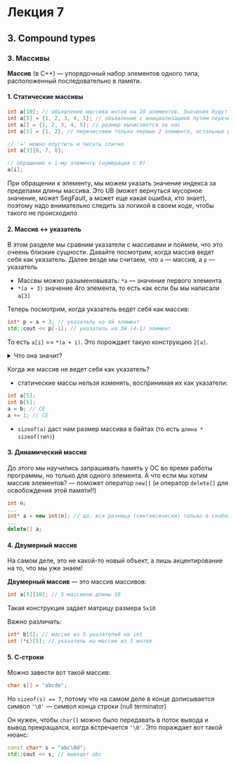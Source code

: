 # Лекция 7

## 3. Compound types

### 3. Массивы

**Массив** (в С++) — упорядочный набор элементов одного типа, расположенный последовательно в памяти. 

#### 1. Статические массивы

```C++
int a[10]; // объявление массива интов на 10 элементов. Значения будут мусорными
int a[5] = {1, 2, 3, 4, 5}; // объявление с инициализацией путем перечисления всех элементов
int a[] = {1, 2, 3, 4, 5}; // размер вычисляется за нас
int a[5] = {1, 2}; // перечисляем только первые 2 элемента, остальные равны 0 (дефолтному значению)

// '=' можно опустить и писать слитно
int a[3]{6, 7, 8};

// обращение к i-му элементу (нумерация с 0)
a[i];
```

При обращении к элементу, мы можем указать значение индекса за пределами длины массива. Это UB (может вернуться мусорное значение, может SegFault, а может еще какая ошибка, кто знает), поэтому надо внимательно следить за логикой в своем коде, чтобы такого не происходило

#### 2. Массив <-> указатель

В этом разделе мы сравним указатели с массивами и поймем, что это очеень близкие сущности. Давайте посмотрим, когда массив ведет себя как указатель. Далее везде мы считаем, что `a` — массив, а `p` — указатель

* Массвы можно разыменовывать: `*a` — значение первого элемента
* `*(a + 3)` значение 4го элемента, то есть как если бы мы написали `a[3]`

Теперь посмотрим, когда указатель ведет себя как массив:

```C++
int* p = a + 3; // указатель на 4й элемент
std::cout << p[-1]; // указатель на 3й (4-1) элемент
```

То есть `a[i]` == `*(a + i)`. Это порождает такую конструкцию `2[a]`.
<details>
<summary>Что она значит?</summary>
2[a] ~ *(2 + a) ~ *(a + 2) ~ a[2]
</details>

Когда же массив не ведет себя как указатель?

* статические массы нельзя изменять, воспринимая их как указатели: 
```C++
int a[5];
int b[5];
a = b; // CE
a += 1; // CE
```

* `sizeof(a)` даст нам размер массива в байтах (то есть `длина * sizeof(тип)`)

#### 3. Динамический массив

До этого мы научились запрашивать память у ОС во время работы программы, но только для одного элемента. А что если мы хотим массив элементов? — поможет оператор `new[]` (и оператор `delete[]` для освобождения этой памяти!!) 

```C++
int n;
...
int* a = new int[n]; // да, вся разница (синтаксически) только в скобках...
...
delete[] a;
```

#### 4. Двумерный массив

На самом деле, это не какой-то новый объект, а лишь акцентирование на то, что мы уже знаем!

**Двумерный массив** — это массив массивов:

```C++
int a[5][10]; // 5 массивов длины 10
```

Такая конструкция задает матрицу размера `5x10`

Важно различать:

```C++
int* b[5]; // массив из 5 указателей на int
int (*c)[5]; // указатель на массив из 5 интов
```

#### 5. С-строки

Можно завести вот такой массив:

```C++
char s[] = "abcde";
```

Но `sizeof(s) == 7`, потому что на самом деле в конце дописывается символ `'\0'` — символ конца строки (null terminator)

Он нужен, чтобы `char[]` можно было передавать в поток вывода и вывод прекращался, когда встречается `'\0'`. Это пораждает вот такой нюанс:

```C++
const char* s = "abc\0d";
std::cout << s; // выведет abc
```